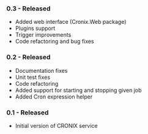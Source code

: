 ### 0.3 - Released
* Added web interface (Cronix.Web package)
* Plugins support
* Trigger improvements
* Code refactoring and bug fixes

### 0.2 - Released
* Documentation fixes
* Unit test fixes
* Code refactoring
* Added support for starting and stopping given job
* Added Cron expression helper

### 0.1 - Released
* Initial version of CRONIX service
